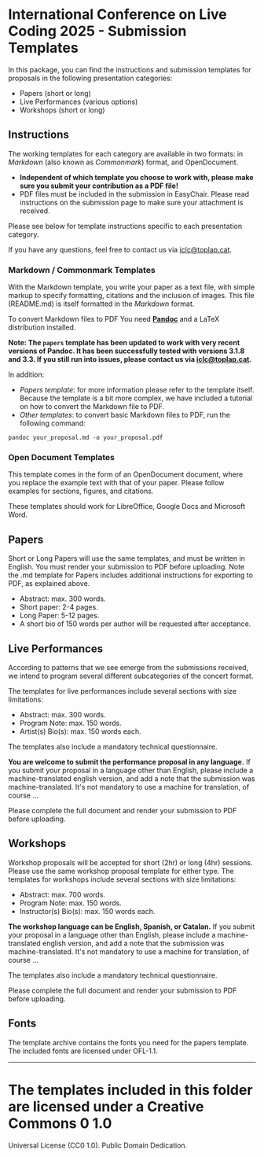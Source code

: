 # International Conference on Live Coding 2025 - Submission Templates

In this package, you can find the instructions and submission templates for proposals in the following presentation categories:

* Papers (short or long)
* Live Performances (various options)
* Workshops (short or long)

## Instructions

The working templates for each category are available in two formats: in *Markdown* (also known as *Commonmark*) format, and OpenDocument.

* **Independent of which template you choose to work with, please make sure you submit your contribution as a PDF file!**
* PDF files must be included in the submission in EasyChair. Please read instructions on the submission page to make sure your attachment is received. 

Please see below for template instructions specific to each presentation category.

If you have any questions, feel free to contact us via [iclc@toplap.cat](mailto:iclc@toplap.cat).

### Markdown / Commonmark Templates

With the Markdown template, you write your paper as a text file, with simple markup to specify formatting, citations and the inclusion of images. This file (README.md) is itself formatted in the *Markdown* format. 

To convert Markdown files to PDF You need [**Pandoc**](http://pandoc.org) and a LaTeX distribution installed.

**Note: The `papers` template has been updated to work with very recent versions of Pandoc. It has been successfully tested with versions 3.1.8 and 3.3. If you still run into issues, please contact us via [iclc@toplap.cat](mailto:iclc@toplap.cat).**

In addition:

 - *Papers template*: for more information please refer to the template itself. Because the template is a bit more complex, we have included a tutorial on how to convert the Markdown file to PDF. 
 - *Other templates*: to convert basic Markdown files to PDF, run the following command:
 
```
pandoc your_proposal.md -o your_proposal.pdf
```

### Open Document Templates

This template comes in the form of an OpenDocument document, where you replace the example text with that of your paper. Please follow examples for sections, figures, and citations.

These templates should work for LibreOffice, Google Docs and Microsoft Word.

## Papers

Short or Long Papers will use the same templates, and must be written in English. You must render your submission to PDF before uploading. Note the .md template for Papers includes additional instructions for exporting to PDF, as explained above. 

 - Abstract: max. 300 words. 
 - Short paper: 2-4 pages.
 - Long Paper: 5-12 pages.
 - A short bio of 150 words per author will be requested after acceptance.

## Live Performances

According to patterns that we see emerge from the submissions received, we intend to program several different subcategories of the concert format.

The templates for live performances include several sections with size limitations:

 - Abstract: max. 300 words.
 - Program Note: max. 150 words.
 - Artist(s) Bio(s): max. 150 words each. 
 
The templates also include a mandatory technical questionnaire.

**You are welcome to submit the performance proposal in any language.** If you submit your proposal in a language other than English, please include a machine-translated english version, and add a note that the submission was machine-translated. It's not mandatory to use a machine for translation, of course ... 
 
Please complete the full document and render your submission to PDF before uploading.

## Workshops

Workshop proposals will be accepted for short (2hr) or long (4hr) sessions. Please use the same workshop proposal template for either type. The templates for workshops include several sections with size limitations:

 - Abstract: max. 700 words.
 - Program Note: max. 150 words.
 - Instructor(s) Bio(s): max. 150 words each.
 
**The workshop language can be English, Spanish, or Catalan.** If you submit your proposal in a language other than English, please include a machine-translated english version, and add a note that the submission was machine-translated. It's not mandatory to use a machine for translation, of course ... 

The templates also include a mandatory technical questionnaire. 

Please complete the full document and render your submission to PDF before uploading.

## Fonts

The template archive contains the fonts you need for the papers template. The included fonts are licensed under OFL-1.1.
 
__________________________________

# The templates included in this folder are licensed under a Creative Commons 0 1.0
Universal License (CC0 1.0). Public Domain Dedication.
